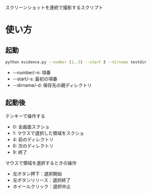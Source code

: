 スクリーンショットを連続で撮影するスクリプト

# 使い方

## 起動

```bash
python evidence.py --number {1..5} --start 3 --dirname testdir
```

-   --number/-n: 項番
-   --start/-s: 最初の項番
-   --dirname/-d: 保存先の親ディレクトリ

## 起動後

テンキーで操作する

-   0: 全画面スクショ
-   1: マウスで選択した領域をスクショ
-   4: 前のディレクトリ
-   6: 次のディレクトリ
-   9: 終了

マウスで領域を選択するときの操作

-   左ボタン押下：選択開始
-   左ボタンリリース：選択終了
-   ホイールクリック：選択中止
